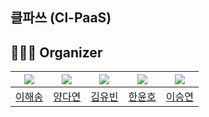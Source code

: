 ## 클파쓰 (Cl-PaaS) 

<!--

**Here are some ideas to get you started:**

🙋‍♀️ A short introduction - what is your organization all about?
🌈 Contribution guidelines - how can the community get involved?
👩‍💻 Useful resources - where can the community find your docs? Is there anything else the community should know?
🍿 Fun facts - what does your team eat for breakfast?
🧙 Remember, you can do mighty things with the power of [Markdown](https://docs.github.com/github/writing-on-github/getting-started-with-writing-and-formatting-on-github/basic-writing-and-formatting-syntax)
-->

## 🧑🏻‍💻 Organizer
| ![](https://images.weserv.nl/?url=https://avatars.githubusercontent.com/pinetree2?v=4&h=250&w=250&fit=cover&mask=circle&maxage=7d) | ![](https://images.weserv.nl/?url=https://avatars.githubusercontent.com/dayeon1201?v=4"?v=4&h=250&w=250&fit=cover&mask=circle&maxage=7d) | ![](https://images.weserv.nl/?url=https://avatars.githubusercontent.com/yubin21?v=4"?v=4&h=250&w=250&fit=cover&mask=circle&maxage=7d) | ![](https://images.weserv.nl/?url=https://avatars.githubusercontent.com/hnnynh?v=4"?v=4&h=250&w=250&fit=cover&mask=circle&maxage=7d) | ![](https://images.weserv.nl/?url=https://avatars.githubusercontent.com/tmddus2?v=4"?v=4&h=250&w=250&fit=cover&mask=circle&maxage=7d)
| :-------------------------------------------------------------------------------------------------------------------------------------------: | :--------------------------------------------------------------------------------------------------------------------------------------------: | :--------------------------------------------------------------------------------------------------------------------------------------------------: | :--------------------------------------------------------------------------------------------------------------------------------------------: | :--------------------------------------------------------------------------------------------------------------------------------------------------:
|                                                    [이해송](https://github.com/pinetree2)                                                    |                                                      [양다연](https://github.com/dayeon1201)                                                       |                                                      [김유빈](https://github.com/yubin21)                                                       |                                                      [한윤호](https://github.com/hnnynh)                                                       |   [이승연](https://github.com/tmddus2)     

